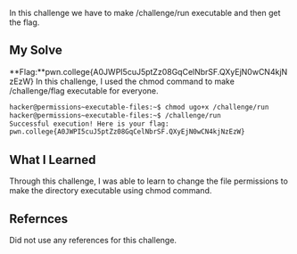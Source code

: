 In this challenge we have to make /challenge/run executable and then get the flag.
## My Solve

**Flag:**pwn.college{A0JWPI5cuJ5ptZz08GqCelNbrSF.QXyEjN0wCN4kjNzEzW}
In this challenge, I used the chmod command to make /challenge/flag executable for everyone.
```bash
hacker@permissions~executable-files:~$ chmod ugo+x /challenge/run
hacker@permissions~executable-files:~$ /challenge/run
Successful execution! Here is your flag:
pwn.college{A0JWPI5cuJ5ptZz08GqCelNbrSF.QXyEjN0wCN4kjNzEzW}
```
## What I Learned
Through this challenge, I was able to learn to change the file permissions to make the directory executable using chmod command.

## Refernces
Did not use any references for this challenge.
